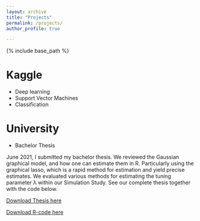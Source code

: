```yaml
---
layout: archive
title: "Projects"
permalink: /projects/
author_profile: true

---
```


{% include base_path %}



Kaggle
======
* Deep learning
* Support Vector Machines
* Classification


University
======
* Bachelor Thesis

June 2021, I submitted my bachelor thesis. We reviewed the Gaussian graphical model, and how one can estimate them in R. Particularly using the graphical lasso, which is a rapid method for estimation and yield precise estimates. We evaluated various methods for estimating the tuning parameter λ within our Simulation Study. See our complete thesis together with the code below.

[Download Thesis here](https://artemshiryaev.github.io/files/BachelorThesis.pdf)

[Download R-code here](https://artemshiryaev.github.io/files/ThesisMethod.txt)